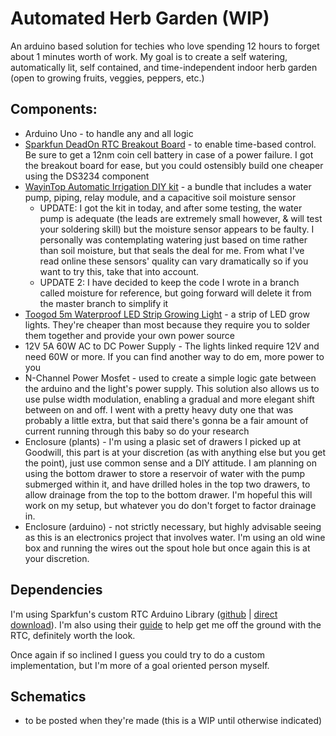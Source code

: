 # Automated Herb Garden (WIP)

An arduino based solution for techies who love spending 12 hours to forget about 1 minutes worth of work. My goal is to create a self watering, automatically lit, self contained, and time-independent indoor herb garden (open to growing fruits, veggies, peppers, etc.)

## Components:
* Arduino Uno - to handle any and all logic
* [Sparkfun DeadOn RTC Breakout Board](https://www.sparkfun.com/products/10160) - to enable time-based control. Be sure to get a 12nm coin cell battery in case of a power failure. I got the breakout board for ease, but you could ostensibly build one cheaper using the DS3234 component
* [WayinTop Automatic Irrigation DIY kit](https://www.amazon.com/dp/B07TLRYGT1/) - a bundle that includes a water pump, piping, relay module, and a capacitive soil moisture sensor
  * UPDATE: I got the kit in today, and after some testing, the water pump is adequate (the leads are extremely small however, & will test your soldering skill) but the moisture sensor appears to be faulty. I personally was contemplating watering just based on time rather than soil moisture, but that seals the deal for me. From what I've read online these sensors' quality can vary dramatically so if you want to try this, take that into account.
  * UPDATE 2: I have decided to keep the code I wrote in a branch called moisture for reference, but going forward will delete it from the master branch to simplify it
* [Toogod 5m Waterproof LED Strip Growing Light](https://www.amazon.com/Toogod-16-4ft-Waterproof-Strip-Growing/dp/B00XHRYX2O) - a strip of LED grow lights. They're cheaper than most because they require you to solder them together and provide your own power source
* 12V 5A 60W AC to DC Power Supply - The lights linked require 12V and need 60W or more. If you can find another way to do em, more power to you
* N-Channel Power Mosfet - used to create a simple logic gate between the arduino and the light's power supply. This solution also allows us to use pulse width modulation, enabling a gradual and more elegant shift between on and off. I went with a pretty heavy duty one that was probably a little extra, but that said there's gonna be a fair amount of current running through this baby so do your research
* Enclosure (plants) - I'm using a plasic set of drawers I picked up at Goodwill, this part is at your discretion (as with anything else but you get the point), just use common sense and a DIY attitude. I am planning on using the bottom drawer to store a reservoir of water with the pump submerged within it, and have drilled holes in the top two drawers, to allow drainage from the top to the bottom drawer. I'm hopeful this will work on my setup, but whatever you do don't forget to factor drainage in.
* Enclosure (arduino) - not strictly necessary, but highly advisable seeing as this is an electronics project that involves water. I'm using an old wine box and running the wires out the spout hole but once again this is at your discretion.

## Dependencies
I'm using Sparkfun's custom RTC Arduino Library ([github](https://github.com/sparkfun/SparkFun_DS3234_RTC_Arduino_Library) | [direct download](https://github.com/sparkfun/SparkFun_DS3234_RTC_Arduino_Library/archive/master.zip)). I'm also using their [guide](https://learn.sparkfun.com/tutorials/deadon-rtc-breakout-hookup-guide) to help get me off the ground with the RTC, definitely worth the look.

Once again if so inclined I guess you could try to do a custom implementation, but I'm more of a goal oriented person myself.

## Schematics
* to be posted when they're made (this is a WIP until otherwise indicated)
